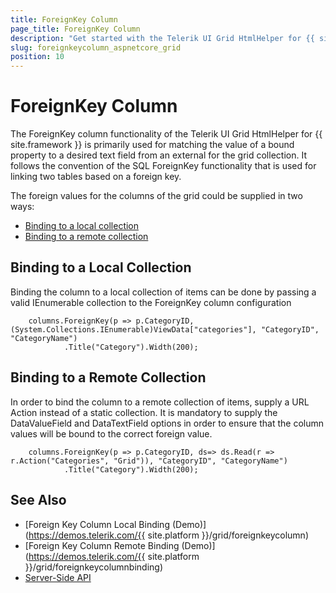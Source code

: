 ```yaml
---
title: ForeignKey Column
page_title: ForeignKey Column
description: "Get started with the Telerik UI Grid HtmlHelper for {{ site.framework }} and learn how to set up the ForeignKey column."
slug: foreignkeycolumn_aspnetcore_grid
position: 10
---
```


# ForeignKey Column

The ForeignKey column functionality of the Telerik UI Grid HtmlHelper for {{ site.framework }} is primarily used for matching the value of a bound property to a desired text field from an external for the grid collection. It follows the convention of the SQL ForeignKey functionality that is used for linking two tables based on a foreign key.

The foreign values for the columns of the grid could be supplied in two ways:

* [Binding to a local collection](#binding-to-a-local-collection)
* [Binding to a remote collection](#binding-to-a-remote-collection)

## Binding to a Local Collection

Binding the column to a local collection of items can be done by passing a valid IEnumerable collection to the ForeignKey column configuration

```
    columns.ForeignKey(p => p.CategoryID, (System.Collections.IEnumerable)ViewData["categories"], "CategoryID", "CategoryName")
            .Title("Category").Width(200);
```

## Binding to a Remote Collection

In order to bind the column to a remote collection of items, supply a URL Action instead of a static collection. It is mandatory to supply the DataValueField and DataTextField options in order to ensure that the column values will be bound to the correct foreign value. 

```
    columns.ForeignKey(p => p.CategoryID, ds=> ds.Read(r => r.Action("Categories", "Grid")), "CategoryID", "CategoryName")
            .Title("Category").Width(200);
```

## See Also

* [Foreign Key Column Local Binding (Demo)](https://demos.telerik.com/{{ site.platform }}/grid/foreignkeycolumn)
* [Foreign Key Column Remote Binding (Demo)](https://demos.telerik.com/{{ site.platform }}/grid/foreignkeycolumnbinding)
* [Server-Side API](/api/grid)
